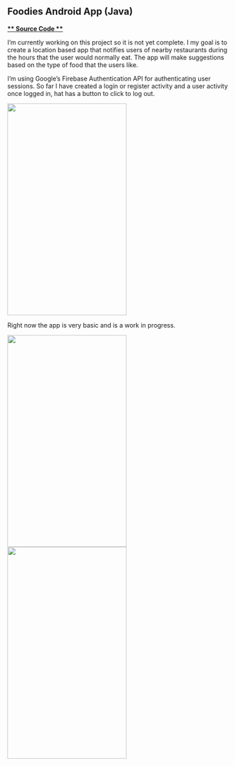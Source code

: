 ## Foodies Android App (Java)

**[ ** Source Code **](https://github.com/schnae1/Foodies)**

I’m currently working on this project so it is not yet complete. I my goal is to create a location based app that notifies users of nearby restaurants during the hours that the user would normally eat. The app will make suggestions based on the type of food that the users like.

I’m using Google’s Firebase Authentication API for authenticating user sessions. So far I have created a login or register activity and a user activity once logged in, hat has a button to click to log out.

<img src="schnae1.github.io/foodies1.jpg" width="270" height="480">

Right now the app is very basic and is a work in progress.

<img src="schnae1.github.io/foodies2.jpg" width="270" height="480">

<img src="schnae1.github.io/foodies3.png" width="270" height="480">

